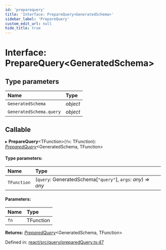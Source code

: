 ```yaml
---
id: 'preparequery'
title: 'Interface: PrepareQuery<GeneratedSchema>'
sidebar_label: 'PrepareQuery'
custom_edit_url: null
hide_title: true
---
```


# Interface: PrepareQuery<GeneratedSchema\>

## Type parameters

| Name                    | Type     |
| :---------------------- | :------- |
| `GeneratedSchema`       | _object_ |
| `GeneratedSchema.query` | _object_ |

## Callable

▸ **PrepareQuery**<TFunction\>(`fn`: TFunction): [_PreparedQuery_](preparedquery.md)<GeneratedSchema, TFunction\>

#### Type parameters:

| Name        | Type                                                            |
| :---------- | :-------------------------------------------------------------- |
| `TFunction` | (`query`: GeneratedSchema[``"query"``], `args`: _any_) => _any_ |

#### Parameters:

| Name | Type      |
| :--- | :-------- |
| `fn` | TFunction |

**Returns:** [_PreparedQuery_](preparedquery.md)<GeneratedSchema, TFunction\>

Defined in: [react/src/query/preparedQuery.ts:47](https://github.com/PabloSzx/gqless/blob/master/packages/react/src/query/preparedQuery.ts#L47)
